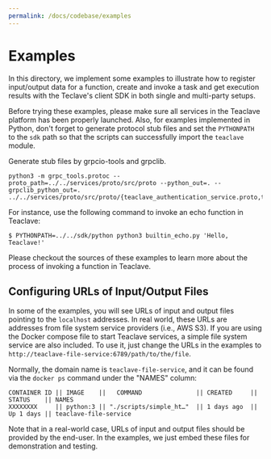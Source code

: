 ```yaml
---
permalink: /docs/codebase/examples
---
```


# Examples

In this directory, we implement some examples to illustrate how to register
input/output data for a function, create and invoke a task and get execution
results with the Teclave's client SDK in both single and multi-party setups.

Before trying these examples, please make sure all services in the Teaclave
platform has been properly launched. Also, for examples implemented in Python,
don't forget to generate protocol stub files and set the `PYTHONPATH` to the
`sdk` path so that the scripts can successfully import the `teaclave` module.

Generate stub files by grpcio-tools and grpclib.

```
python3 -m grpc_tools.protoc --proto_path=../../services/proto/src/proto --python_out=. --grpclib_python_out=. ../../services/proto/src/proto/{teaclave_authentication_service.proto,teaclave_frontend_service.proto,teaclave_common.proto}
```

For instance, use the following command to invoke an echo function in Teaclave:

```
$ PYTHONPATH=../../sdk/python python3 builtin_echo.py 'Hello, Teaclave!'
```

Please checkout the sources of these examples to learn more about the process of
invoking a function in Teaclave.

## Configuring URLs of Input/Output Files

In some of the examples, you will see URLs of input and output files pointing to
the `localhost` addresses. In real world, these URLs are addresses from file
system service providers (i.e., AWS S3). If you are using the Docker compose
file to start Teaclave services, a simple file system service are also included.
To use it, just change the URLs in the examples to
`http://teaclave-file-service:6789/path/to/the/file`.

Normally, the domain name is `teaclave-file-service`, and it can be found via
the `docker ps` command under the "NAMES" column:

```
CONTAINER ID || IMAGE    ||   COMMAND               || CREATED     || STATUS    || NAMES
XXXXXXXX     || python:3 || "./scripts/simple_ht…"  || 1 days ago  || Up 1 days || teaclave-file-service
```

Note that in a real-world case, URLs of input and output files should be
provided by the end-user. In the examples, we just embed these files for
demonstration and testing.
